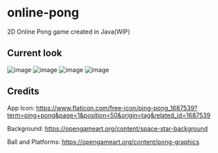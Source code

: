 # online-pong
2D Online Pong game created in Java(WIP)
## Current look
![image](https://github.com/m0rningdawning/online-pong/assets/102054245/f33bd7b8-e1e4-477c-8771-f8ca65de8b8e)
![image](https://github.com/m0rningdawning/online-pong/assets/102054245/2521867a-d71d-4a01-8b1f-3ed529b6be7b)
![image](https://github.com/m0rningdawning/online-pong/assets/102054245/d875cb75-367d-47ba-8550-8318858eb350)
![image](https://github.com/m0rningdawning/online-pong/assets/102054245/cf84105e-9ce2-425c-bb0d-67ada943d695)
## Credits
App Icon:
https://www.flaticon.com/free-icon/ping-pong_1687539?term=ping+pong&page=1&position=50&origin=tag&related_id=1687539

Background:
https://opengameart.org/content/space-star-background

Ball and Platforms:
https://opengameart.org/content/pong-graphics

